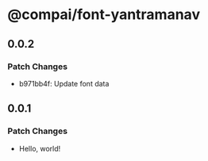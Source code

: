 # @compai/font-yantramanav

## 0.0.2

### Patch Changes

- b971bb4f: Update font data

## 0.0.1

### Patch Changes

- Hello, world!
